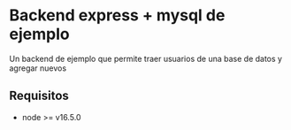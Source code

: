 # Backend express + mysql de ejemplo

Un backend de ejemplo que permite traer usuarios de una base de datos y agregar nuevos

## Requisitos

* node >= v16.5.0
